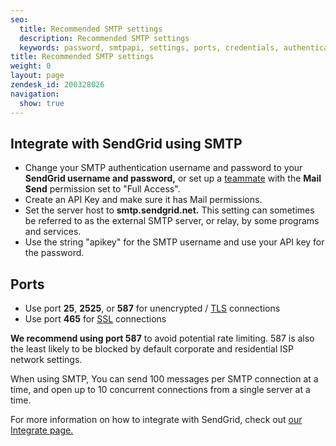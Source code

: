```yaml
---
seo:
  title: Recommended SMTP settings
  description: Recommended SMTP settings
  keywords: password, smtpapi, settings, ports, credentials, authentication, username, integration, smtp, auth, server, port, relay, external, setup, smtp.sendgrid.net
title: Recommended SMTP settings
weight: 0
layout: page
zendesk_id: 200328026
navigation:
  show: true
---
```


## Integrate with SendGrid using SMTP

- Change your SMTP authentication username and password to your **SendGrid username and password,** or set up a [teammate]({{root_url}}/User_Guide/Settings/teammates.html) with the **Mail Send** permission set to "Full Access".
- Create an API Key and make sure it has Mail permissions. 
- Set the server host to **smtp.sendgrid.net.** This setting can sometimes be referred to as the external SMTP server, or relay, by some programs and services.
- Use the string "apikey" for the SMTP username and use your API key for the password.

## Ports

- Use port **25**, **2525**, or **587** for unencrypted / [TLS](https://sendgrid.com/docs/Classroom/Basics/Email_Infrastructure/ssl_vs_tls.html) connections
- Use port **465** for [SSL](https://sendgrid.com/docs/Classroom/Basics/Email_Infrastructure/ssl_vs_tls.html) connections

**We recommend using port 587** to avoid potential rate limiting. 587 is also the least likely to be blocked by default corporate and residential ISP network settings.

When using SMTP, You can send 100 messages per SMTP connection at a time, and open up to 10 concurrent connections from a single server at a time.

For more information on how to integrate with SendGrid, check out [our Integrate page.](https://sendgrid.com/docs/Integrate/index.html)
